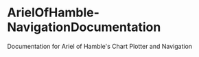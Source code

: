 # ArielOfHamble-NavigationDocumentation
Documentation for Ariel of Hamble's Chart Plotter and Navigation
